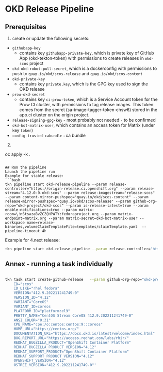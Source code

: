 # OKD Release Pipeline

## Prerequisites
1. create or update the following secrets:
* `githubapp-key`
  * contains key `githubapp-private-key`, which is private key of GitHub App (okd-tekton-token) with permissions to create releases in `okd-scos` project
* `okd-okd-robot-pull-secret`, which is a dockerconfig with permissions to push to `quay.io/okd/scos-release` and `quay.io/okd/scos-content`
* `okd-private-key`
  * contains key `private.key`, which is the GPG key used to sign the OKD release
* `prow-okd-secret`
  * contains key `ci-prow-token`, which is a Service Account token for the Prow CI cluster, with permissions to tag release images. This token comes from the secret (sa-image-tagger-token-chsw6) stored in the app.ci cluster on the origin project.
* `release-signing-gpg-key` - most probably not needed - to be confirmed
* `okd-bot-matrix-user`, which contains an access token for Matrix (under key `token`)
* `config-trusted-cabundle` : ca bundle
2. ```yaml
oc apply -k .
```

## Run the pipeline
Launch the pipeline run
Example for stable release: 
```bash
tkn pipeline start okd-release-pipeline --param release-controller="https://origin-release.ci.openshift.org" --param release-stream="4.12.0-0.okd-scos" --param release-imagestream="release-scos" --param content-mirror-pushspec="quay.io/okd/scos-content" --param release-mirror-pushspec="quay.io/okd/scos-release" --param github-org-repo="okd-project/okd-scos" --param is-release-latest=true --param enable-notifications=true --param matrix-room=\!nStsazaBvZCZQHPWTY:fedoraproject.org --param matrix-endpoint=matrix.org --param matrix-secret=okd-bot-matrix-user --workspace name=release-binaries,volumeClaimTemplateFile=templates/claimTemplate.yaml  --pipeline-timeout 4h 

```

Example for 4.next release: 
```bash
tkn pipeline start okd-release-pipeline --param release-controller="https://origin-release.ci.openshift.org" --param release-stream="4.13.0-0.okd-scos" --param release-imagestream="release-scos-next" --param content-mirror-pushspec="quay.io/okd/scos-content" --param release-mirror-pushspec="quay.io/okd/scos-release" --param github-org-repo="okd-project/okd-scos" --param enable-notifications=true --param matrix-room=\!nStsazaBvZCZQHPWTY:fedoraproject.org --param matrix-endpoint=matrix.org --param matrix-secret=okd-bot-matrix-user --workspace name=release-binaries,volumeClaimTemplateFile=templates/claimTemplate.yaml  --pipeline-timeout 4h 

```

## Annex - running a task individually
```bash

tkn task start create-github-release   --param github-org-repo="okd-project/okd-scos"    --param github-token-secret-key="gh-okd-token"    --param github-token-secret-name="gh-token"    --param gpg-key-id="maintainers@okd.io"    --param gpg-secret-key-name="private.key"    --param gpg-secret-name="okd-private-key"    --param mirrored-release-pullspec="quay.io/okd/scos-release:4.12.0-0.okd-scos-2022-12-02-083740"    --param release-name="4.12.0-0.okd-scos-2022-12-02-083740"    --param os-release='NAME="CentOS Stream CoreOS"
    ID="scos"
    ID_LIKE="rhel fedora"
    VERSION="412.9.202211241749-0"
    VERSION_ID="4.12"
    VARIANT="CoreOS"
    VARIANT_ID=coreos
    PLATFORM_ID="platform:el9"
    PRETTY_NAME="CentOS Stream CoreOS 412.9.202211241749-0"
    ANSI_COLOR="0;31"
    CPE_NAME="cpe:/o:centos:centos:9::coreos"
    HOME_URL="https://centos.org/"
    DOCUMENTATION_URL="https://docs.okd.io/latest/welcome/index.html"
    BUG_REPORT_URL="https://access.redhat.com/labs/rhir/"
    REDHAT_BUGZILLA_PRODUCT="OpenShift Container Platform"
    REDHAT_BUGZILLA_PRODUCT_VERSION="4.12"
    REDHAT_SUPPORT_PRODUCT="OpenShift Container Platform"
    REDHAT_SUPPORT_PRODUCT_VERSION="4.12"
    OPENSHIFT_VERSION="4.12"
    OSTREE_VERSION="412.9.202211241749-0"'
```
